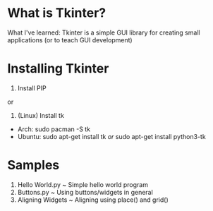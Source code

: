 # What is Tkinter?
What I've learned: Tkinter is a simple GUI library for creating small applications (or to teach GUI development)

# Installing Tkinter
1. Install PIP

or

1. (Linux) Install tk
  - Arch: sudo pacman -S tk
  - Ubuntu: sudo apt-get install tk *or* sudo apt-get install python3-tk

# Samples
1. Hello World.py   ~ Simple hello world program
2. Buttons.py       ~ Using buttons/widgets in general
3. Aligning Widgets ~ Aligning using place() and grid()
